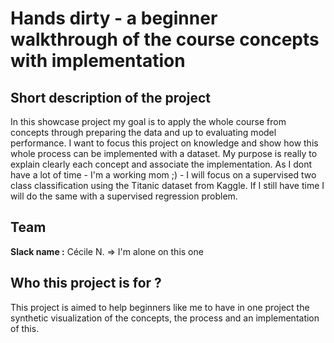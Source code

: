 # Hands dirty - a beginner walkthrough of the course concepts with implementation

## Short description of the project

In this showcase project my goal is to apply the whole course from concepts through preparing the data and up to evaluating model performance.
I want to focus this project on knowledge and show how this whole process can be implemented with a dataset. My purpose is really to explain clearly each concept and associate the implementation.
As I dont have a lot of time - I'm a working mom ;) - I will focus on a supervised two class classification using the Titanic dataset from Kaggle. If I still have time I will do the same with a supervised regression problem.

## Team

**Slack name :** Cécile N. => I'm alone on this one

## Who this project is for ?

This project is aimed to help beginners like me to have in one project the synthetic visualization of the concepts, the process and an implementation of this.

 

